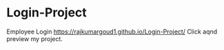 # Login-Project
Employee Login
 https://rajkumargoud1.github.io/Login-Project/  Click aqnd preview my project.
